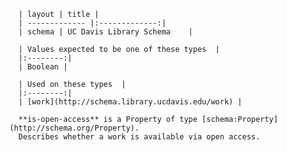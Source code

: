 
      | layout | title |
      | ------------- |:-------------:|
      | schema | UC Davis Library Schema    |

      | Values expected to be one of these types  |
      |:--------:|
      | Boolean |

      | Used on these types  |
      |:--------:|
      | [work](http://schema.library.ucdavis.edu/work) |
      
      **is-open-access** is a Property of type [schema:Property](http://schema.org/Property).
      Describes whether a work is available via open access.
    